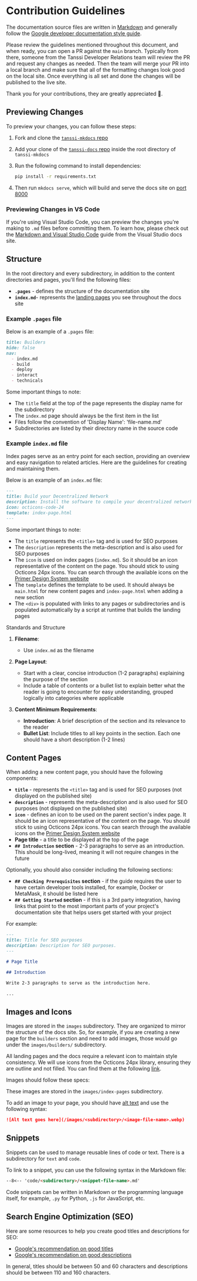 # Contribution Guidelines

The documentation source files are written in [Markdown](https://daringfireball.net/projects/markdown) and generally follow the [Google developer documentation style guide](https://developers.google.com/style).

Please review the guidelines mentioned throughout this document, and when ready, you can open a PR against the `main` branch. Typically from there, someone from the Tanssi Developer Relations team will review the PR and request any changes as needed. Then the team will merge your PR into a local branch and make sure that all of the formatting changes look good on the local site. Once everything is all set and done the changes will be published to the live site.

Thank you for your contributions, they are greatly appreciated 💜.

## Previewing Changes

To preview your changes, you can follow these steps:

1. Fork and clone the [`tanssi-mkdocs` repo](https://github.com/papermoonio/tanssi-mkdocs)
2. Add your clone of the [`tanssi-docs` repo](https://github.com/moondance-labs/tanssi-docs) inside the root directory of `tanssi-mkdocs`
3. Run the following command to install dependencies:

    ```bash
    pip install -r requirements.txt
    ```

4. Then run `mkdocs serve`, which will build and serve the docs site on [port 8000](http://127.0.0.1:8000/)

### Previewing Changes in VS Code

If you're using Visual Studio Code, you can preview the changes you're making to `.md` files before committing them. To learn how, please check out the [Markdown and Visual Studio Code](https://code.visualstudio.com/docs/languages/markdown) guide from the Visual Studio docs site.

## Structure

In the root directory and every subdirectory, in addition to the content directories and pages, you'll find the following files:

- **`.pages`** - defines the structure of the documentation site
- **`index.md`**- represents the [landing pages](https://docs.tanssi.network/builders/) you see throughout the docs site

### Example `.pages` file

Below is an example of a `.pages` file:

```markdown
title: Builders
hide: false
nav:
  - index.md
  - build
  - deploy
  - interact
  - technicals
```

Some important things to note:

- The `title` field at the top of the page represents the display name for the subdirectory
- The `index.md` page should always be the first item in the list
- Files follow the convention of 'Display Name': 'file-name.md'
- Subdirectories are listed by their directory name in the source code

### Example `index.md` file

Index pages serve as an entry point for each section, providing an overview and easy navigation to related articles. Here are the guidelines for creating and maintaining them.

Below is an example of an `index.md` file:

```markdown
---
title: Build your Decentralized Network
description: Install the software to compile your decentralized network, configure your genesis state and core functionalities, test locally and get ready to deploy through Tanssi.
icon: octicons-code-24
template: index-page.html
---
```

Some important things to note:

- The `title` represents the `<title>` tag and is used for SEO purposes
- The `description` represents the meta-description and is also used for SEO purposes
- The `icon` is used on index pages (`index.md`). So it should be an icon representative of the content on the page. You should stick to using Octicons 24px icons. You can search through the available icons on the [Primer Design System website](https://primer.style/foundations/icons)
- The `template` defines the template to be used. It should always be `main.html` for new content pages and `index-page.html` when adding a new section
- The `<div>` is populated with links to any pages or subdirectories and is populated automatically by a script at runtime that builds the landing pages

Standards and Structure

1. **Filename**:
   - Use `index.md` as the filename

2. **Page Layout**:
   - Start with a clear, concise introduction (1-2 paragraphs) explaining the purpose of the section
   - Include a table of contents or a bullet list to explain better what the reader is going to encounter for easy understanding, grouped logically into categories where applicable

3. **Content Minimum Requirements**:
   - **Introduction**: A brief description of the section and its relevance to the reader
   - **Bullet List**: Include titles to all key points in the section. Each one should have a short description (1-2 lines)

## Content Pages

When adding a new content page, you should have the following components:

- **`title`** - represents the `<title>` tag and is used for SEO purposes (not displayed on the published site)
- **`description`** - represents the meta-description and is also used for SEO purposes (not displayed on the published site)
- **`icon`** - defines an icon to be used on the parent section's index page. It should be an icon representative of the content on the page. You should stick to using Octicons 24px icons. You can search through the available icons on the [Primer Design System website](https://primer.style/foundations/icons)
- **Page title** - a title to be displayed at the top of the page
- **`## Introduction` section** - 2-3 paragraphs to serve as an introduction. This should be long-lived, meaning it will not require changes in the future

Optionally, you should also consider including the following sections:

- **`## Checking Prerequisites` section** - if the guide requires the user to have certain developer tools installed, for example, Docker or MetaMask, it should be listed here
- **`## Getting Started` section** - if this is a 3rd party integration, having links that point to the most important parts of your project's documentation site that helps users get started with your project

For example:

```markdown
---
title: Title for SEO purposes
description: Description for SEO purposes.
---

# Page Title

## Introduction

Write 2-3 paragraphs to serve as the introduction here.

...
```

## Images and Icons

Images are stored in the `images` subdirectory. They are organized to mirror the structure of the docs site. So, for example, if you are creating a new page for the `builders` section and need to add images, those would go under the `images/builders/` subdirectory.

All landing pages and the docs require a relevant icon to maintain style consistency. We will use icons from the Octicons 24px library, ensuring they are outline and not filled. You can find them at the following [link](https://primer.style/foundations/icons).

Images should follow these specs:

These images are stored in the `images/index-pages` subdirectory.

To add an image to your page, you should have [alt text](https://developers.google.com/style/images#alt-text) and use the following syntax:

```markdown
![Alt text goes here](/images/<subdirectory>/<image-file-name>.webp)
```

## Snippets

Snippets can be used to manage reusable lines of code or text. There is a subdirectory for `text` and `code`.

To link to a snippet, you can use the following syntax in the Markdown file:

```markdown
--8<-- 'code/<subdirectory>/<snippet-file-name>.md'
```

Code snippets can be written in Markdown or the programming language itself, for example, `.py` for Python, `.js` for JavaScript, etc.

## Search Engine Optimization (SEO)

Here are some resources to help you create good titles and descriptions for SEO:

- [Google's recommendation on good titles](https://developers.google.com/search/docs/advanced/appearance/title-link?hl=en)
- [Google's recommendation on good descriptions](https://developers.google.com/search/docs/advanced/appearance/snippet?hl=en)

In general, titles should be between 50 and 60 characters and descriptions should be between 110 and 160 characters.
